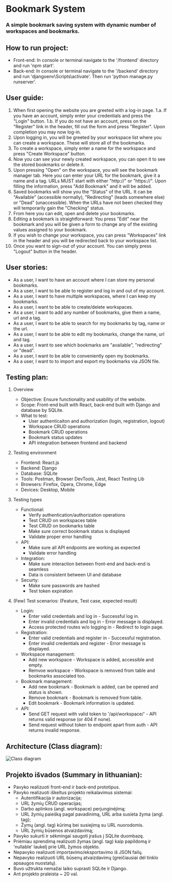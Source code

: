# Bookmark System
### A simple bookmark saving system with dynamic number of workspaces and bookmarks.

## How to run project:
- Front-end:
	In console or terminal navigate to the '/frontend' directory and run 'npm start'.
- Back-end:
	In console or terminal navigate to the '/backend' directory and run 'djangoenv\Scripts\activate'. Then run 'python manage.py runserver'.


## User guide:
1. When first opening the website you are greeted with a log-in page.
1.a. If you have an account, simply enter your credentials and press the "Login" button.
1.b. If you do not have an account, press on the "Register" link in the header, fill out the form and press "Register". Upon completion you may now log-in.
2. Upon logging in, you will be greeted by your workspace list where you can create a workspace. These will store all of the bookmarks.
3. To create a workspace, simply enter a name for the workspace and press "Create Workspace" button.
4. Now you can see your newly created workspace, you can open it to see the stored bookmarks or delete it.
5. Upon pressing "Open" on the workspace, you will see the bookmark manager tab. Here you can enter your URL for the bookmark, give it a name and a tag. URLs MUST start with either "http://" or "https://". Upon filling the information, press "Add Bookmark" and it will be added.
6. Saved bookmarks will show you the "Status" of the URL. It can be "Available" (accessible normally), "Redirecting" (leads somewhere else) or "Dead" (unaccessible). When the URLs have not been checked they will temporarily gain the "Checking" status.
7. From here you can edit, open and delete your bookmarks.
8. Editing a bookmark is straightforward: You press "Edit" near the bookmark and you will be given a form to change any of the existing values assigned to your bookmark.
9. If you wish to change your workspace, you can press "Workspaces" link in the header and you will be redirected back to your workspace list.
10. Once you want to sign-out of your account. You can simply press "Logout" button in the header.

## User stories:
- As a user, I want to have an account where I can store my personal bookmarks.
- As a user, I want to be able to register and log in and out of my account.
- As a user, I want to have multiple workspaces, where I can keep my bookmarks.
- As a user, I want to be able to create/delete workspaces.
- As a user, I want to add any number of bookmarks, give them a name, url and a tag.
- As a user, I want to be able to search for my bookmarks by tag, name or the url.
- As a user, I want to be able to edit my bookmarks, change the name, url and tag.
- As a user, I want to see which bookmarks are "available", "redirecting" or "dead".
- As a user, I want to be able to conveniently open my bookmarks.
- As a user, I want to to import and export my bookmarks via JSON file.

## Testing plan:
1. Overview
	- Objective: Ensure functionality and usability of the website.
	- Scope: Front-end built with React, back-end built with Django and database by SQLite.
	- What to test:
		- User authenticaiton and authorization (login, registration, logout)
		- Workspace CRUD operations
		- Bookmark CRUD operations
		- Bookmark status updates
		- API integration between frontend and backend

2. Testing environment
	- Frontend: React.js
	- Backend: Django
	- Database: SQLite
	- Tools: Postman, Browser DevTools, Jest, React Testing Lib
	- Browsers: Firefox, Opera, Chrome, Edge
	- Devices: Desktop, Mobile
	
3. Testing types
	- Functional:
		- Verify authentication/authorization operations
		- Test CRUD on workspaces table
		- Test CRUD on bookmarks table
		- Make sure correct bookmark status is displayed
		- Validate proper error handling
	- API:
		- Make sure all API endpoints are working as expected
		- Validate error handling
	- Integration:
		- Make sure interaction between front-end and back-end is seamless
		- Data is consistent between UI and database
	- Securty:
		- Make sure passwords are hashed
		- Test token expiration
		
4. (Few) Test scenarios:
	(Feature, Test case, expected result)
	- Login:
		- Enter valid credentials and log in - Successful log in.
		- Enter invalid credentials and log in - Error message is displayed.
		- Access protected routes w/o logging in - Redirect to login page.
	- Registration:
		- Enter valid credentials and register in - Successful registration.
		- Enter invalid credentials and register - Error message is displayed.
	- Workspace management:
		- Add new workspace - Workspace is added, accessible and empty.
		- Remvoe workspace - Workspace is removed from table and bookmarks associated too.
	- Bookmark management:
		- Add new bookmark - Bookmark is added, can be opened and status is shown.
		- Remove bookmark - Bookmark is removed from table.
		- Edit bookmark - Bookmark information is updated.
	- API:
		- Send GET request with valid token to '/api/workspace/' - API returns valid response (or 404 if none).
		- Send request without token to endpoint apart from auth - API returns invalid response.
		
## Architecture (Class diagram):
![Class diagram](https://cdn.discordapp.com/attachments/907214110301782046/1333158866912940032/image.png?ex=67988932&is=679737b2&hm=1b35b34d5e10d603214e6e0c08836e3270bec2032568acfb528b5686098acde6&)

## Projekto išvados (Summary in lithuanian):
- Pavyko realizuoti front-end ir back-end prototipus.
- Pavyko realizuoti iškeltus projekto reikalavimus sistemai:
    - Autentifikacija ir autorizacija;
    - URL žymių CRUD operacijas;
    - Darbo aplinkos (angl. workspace) perjunginėjimą;
    - URL žymių paiešką pagal pavadinimą, URL arba susieta žyma (angl. tag);
    - Žymų (angl. tag) kūrimą bei susiejimą su URL nuorodomis.
    - URL žymių būsenos atvaizdavimą;
- Pavyko sukurti ir sėkmingai saugoti įrašus į SQLite duombazę.
- Priėmiau sprendimą realizuoti žymas (angl. tag) kaip papildomą ir 'nullable' laukelį prie URL žymos objekto.
- Nepavyko realizuoti importavimo/eksportavimo iš JSON failų.
- Nepavyko realizuoti URL būsenų atvaizdavimų (greičiausiai dėl tinklo apsaugos nuostatų).
- Buvo užtrukta nemažai laiko suprasti SQLite ir Django.
- Ant projekto praleista ~ 20 val.

